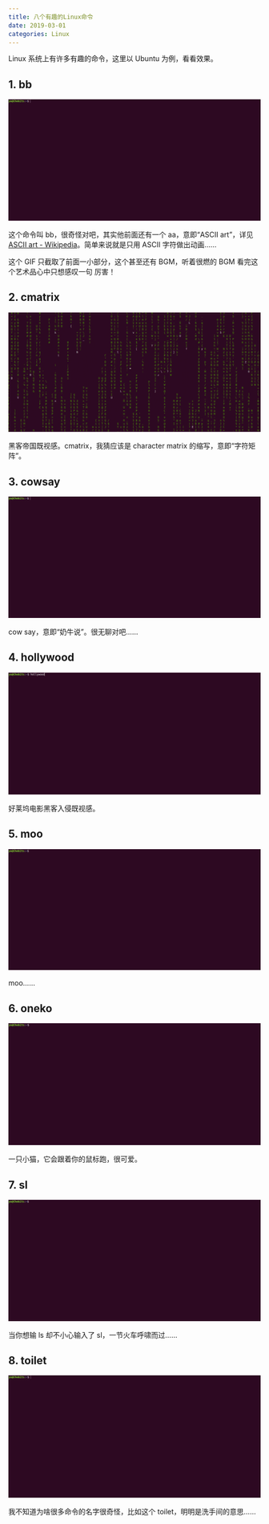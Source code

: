 ```yaml
---
title: 八个有趣的Linux命令
date: 2019-03-01
categories: Linux
---
```


Linux 系统上有许多有趣的命令，这里以 Ubuntu 为例，看看效果。

## 1. bb

![](八个有趣的Linux命令/bb.gif)

这个命令叫 bb，很奇怪对吧，其实他前面还有一个 aa，意即“ASCII art”，详见[ASCII art - Wikipedia](https://en.wikipedia.org/wiki/ASCII_art)。简单来说就是只用 ASCII 字符做出动画……

这个 GIF 只截取了前面一小部分，这个甚至还有 BGM，听着很燃的 BGM 看完这个艺术品心中只想感叹一句 厉害！

## 2. cmatrix

![](八个有趣的Linux命令/cmatrix.gif)

黑客帝国既视感。cmatrix，我猜应该是 character matrix 的缩写，意即“字符矩阵”。

## 3. cowsay

![](八个有趣的Linux命令/cowsay.gif)

cow say，意即“奶牛说”。很无聊对吧……

## 4. hollywood

![](八个有趣的Linux命令/hollywood.gif)

好莱坞电影黑客入侵既视感。

## 5. moo

![](八个有趣的Linux命令/moo.gif)

moo……

## 6. oneko

![](八个有趣的Linux命令/oneko.gif)

一只小猫，它会跟着你的鼠标跑，很可爱。

## 7. sl

![](八个有趣的Linux命令/sl.gif)

当你想输 ls 却不小心输入了 sl，一节火车呼啸而过……

## 8. toilet

![](八个有趣的Linux命令/toilet.gif)

我不知道为啥很多命令的名字很奇怪，比如这个 toilet，明明是洗手间的意思……
